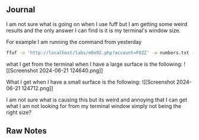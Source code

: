 ## Journal
I am not sure what is going on when I use fuff but I am getting some weird results and the only answer I can find is it is my terminal's window size.

For example I am running the command from yesterday

```bash
ffuf -u 'http://localhost/labs/e0x02.php?account=FUZZ' -w numbers.txt -mr 'admin'
```

what I get from the terminal when I have a large surface is the following:
![[Screenshot 2024-06-21 124640.png]]

What I get when I have a small surface is the following:
![[Screenshot 2024-06-21 124712.png]]

I am not sure what is causing this but its weird and annoying that I can get what I am not looking for from my terminal window simply not being the right size?



## Raw Notes
